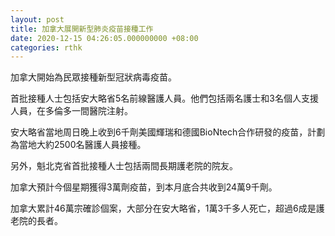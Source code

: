 ```yaml
---
layout: post
title: 加拿大展開新型肺炎疫苗接種工作
date: 2020-12-15 04:26:05.000000000 +08:00
categories: rthk
---
```


加拿大開始為民眾接種新型冠狀病毒疫苗。

首批接種人士包括安大略省5名前線醫護人員。他們包括兩名護士和3名個人支援人員，在多倫多一間醫院注射。

安大略省當地周日晚上收到6千劑美國輝瑞和德國BioNtech合作研發的疫苗，計劃為當地大約2500名醫護人員接種。

另外，魁北克省首批接種人士包括兩間長期護老院的院友。

加拿大預計今個星期獲得3萬劑疫苗，到本月底合共收到24萬9千劑。

加拿大累計46萬宗確診個案，大部分在安大略省，1萬3千多人死亡，超過6成是護老院的長者。

